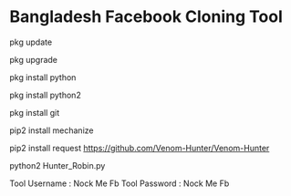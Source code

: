# Bangladesh Facebook Cloning Tool

pkg update

pkg upgrade

pkg install python

pkg install python2

pkg install git

pip2 install mechanize

pip2 install request
https://github.com/Venom-Hunter/Venom-Hunter

python2 Hunter_Robin.py

Tool Username : Nock Me Fb
Tool Password : Nock Me Fb


